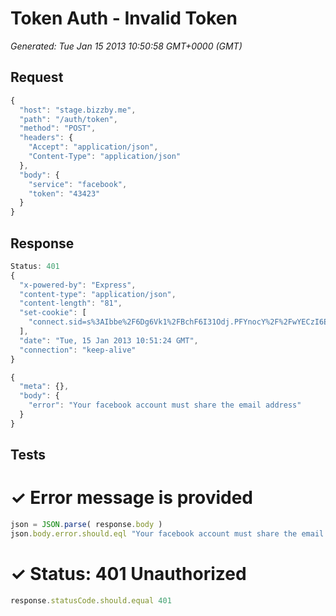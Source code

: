# Token Auth - Invalid Token

*Generated: Tue Jan 15 2013 10:50:58 GMT+0000 (GMT)*
## Request
```javascript
{
  "host": "stage.bizzby.me",
  "path": "/auth/token",
  "method": "POST",
  "headers": {
    "Accept": "application/json",
    "Content-Type": "application/json"
  },
  "body": {
    "service": "facebook",
    "token": "43423"
  }
}
```

## Response
```javascript
Status: 401
{
  "x-powered-by": "Express",
  "content-type": "application/json",
  "content-length": "81",
  "set-cookie": [
    "connect.sid=s%3AIbbe%2F6Dg6Vk1%2FBchF6I31Odj.PFYnocY%2F%2FwYECzI6E1Ns1ZeNTikBAipIc%2F3gHvhpqK4; Path=/"
  ],
  "date": "Tue, 15 Jan 2013 10:51:24 GMT",
  "connection": "keep-alive"
}
```
```javascript
{
  "meta": {},
  "body": {
    "error": "Your facebook account must share the email address"
  }
}
```

## Tests

# ✓ Error message is provided
```javascript
json = JSON.parse( response.body )
json.body.error.should.eql "Your facebook account must share the email address"
```

# ✓ Status: 401 Unauthorized
```javascript
response.statusCode.should.equal 401
```

